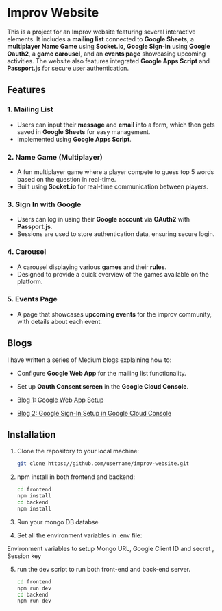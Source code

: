 # Improv Website

This is a project for an Improv website featuring several interactive elements. It includes a **mailing list** connected to **Google Sheets**, a **multiplayer Name Game** using **Socket.io**, **Google Sign-In** using **Google Oauth2**, a **game carousel**, and an **events page** showcasing upcoming activities. The website also features integrated **Google Apps Script** and **Passport.js** for secure user authentication.

## Features

### 1. **Mailing List**
   - Users can input their **message** and **email** into a form, which then gets saved in **Google Sheets** for easy management.
   - Implemented using **Google Apps Script**.

### 2. **Name Game (Multiplayer)**
   - A fun multiplayer game where a player compete to guess top 5 words based on the question in real-time.
   - Built using **Socket.io** for real-time communication between players.

### 3. **Sign In with Google**
   - Users can log in using their **Google account** via **OAuth2** with **Passport.js**.
   - Sessions are used to store authentication data, ensuring secure login.

### 4. **Carousel**
   - A carousel displaying various **games** and their **rules**.
   - Designed to provide a quick overview of the games available on the platform.

### 5. **Events Page**
   - A page that showcases **upcoming events** for the improv community, with details about each event.

## Blogs

I have written a series of Medium blogs explaining how to:
- Configure **Google Web App** for the mailing list functionality.
- Set up **Oauth Consent screen** in the **Google Cloud Console**.

- [Blog 1: Google Web App Setup](#)
- [Blog 2: Google Sign-In Setup in Google Cloud Console](#)

## Installation

1. Clone the repository to your local machine:
   ```bash
   git clone https://github.com/username/improv-website.git

2. npm install in both frontend and backend:
   ```bash
   cd frontend 
   npm install
   cd backend
   npm install

3. Run your mongo DB databse 

4. Set all the environment variables in .env file:

Environment variables to setup 
Mongo URL, Google Client ID and secret , Session key 

5. run the dev script to run both front-end and back-end server. 
   ```bash
   cd frontend 
   npm run dev
   cd backend
   npm run dev 





